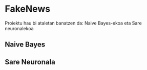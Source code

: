 # FakeNews
Proiektu hau bi ataletan banatzen da: Naive Bayes-ekoa eta Sare neuronalekoa

## Naive Bayes

## Sare Neuronala
